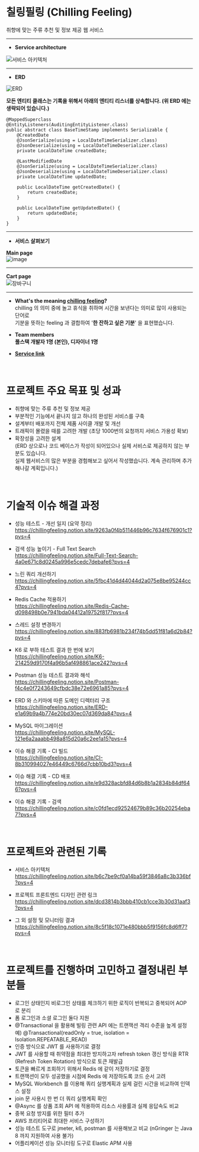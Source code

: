 # 칠링필링 (Chilling Feeling)
취향에 맞는 주류 추천 및 정보 제공 웹 서비스 <br>

<hr>

- <b> Service architecture </b>

![서비스 아키텍처](https://github.com/REZ-s/chilling-feeling/assets/50026903/9eba7a14-0a42-4a5a-9743-9c3bd7f8a2d2)

<hr>

- <b> ERD </b>

![ERD](https://github.com/REZ-s/chilling-feeling/assets/50026903/f17d1954-61ab-4788-bd8a-fefc321f89ce)

<b> 모든 엔티티 클래스는 기록을 위해서 아래의 엔티티 리스너를 상속합니다. (위 ERD 에는 생략되어 있습니다.) </b> <br>

```
@MappedSuperclass
@EntityListeners(AuditingEntityListener.class)
public abstract class BaseTimeStamp implements Serializable {
    @CreatedDate
    @JsonSerialize(using = LocalDateTimeSerializer.class)
    @JsonDeserialize(using = LocalDateTimeDeserializer.class)
    private LocalDateTime createdDate;

    @LastModifiedDate
    @JsonSerialize(using = LocalDateTimeSerializer.class)
    @JsonDeserialize(using = LocalDateTimeDeserializer.class)
    private LocalDateTime updatedDate;

    public LocalDateTime getCreatedDate() {
        return createdDate;
    }

    public LocalDateTime getUpdatedDate() {
        return updatedDate;
    }
}
``` 

<hr>

- <b> 서비스 살펴보기 </b>
  
<b> Main page </b> <br>
![image](https://github.com/REZ-s/chilling-feeling/assets/50026903/401a2e8c-4aab-4cb7-9835-eedd4ff97732)

<hr> 

<b> Cart page </b> <br>
![장바구니](https://github.com/REZ-s/chilling-feeling/assets/50026903/ecfe5d8a-a61d-41a3-a17e-8bf05e15227d)

<hr> 

- <b> What's the meaning [chilling feeling](https://chillingfeeling.com)? </b><br>
chilling 의 의미 중에 놀고 휴식을 취하며 시간을 보낸다는 의미로 많이 사용되는 단어로 <br>
기분을 뜻하는 feeling 과 결합하여 '<b>한 잔하고 싶은 기분</b>' 을 표현했습니다. <br>

- <b> Team members <br>
풀스택 개발자 1명 (본인), 디자이너 1명 </b> <br>

- <b> [Service link](https://chillingfeeling.com) </b> <br>

<br>

# 프로젝트 주요 목표 및 성과
- 취향에 맞는 주류 추천 및 정보 제공
- 부분적인 기능에서 끝나지 않고 하나의 완성된 서비스를 구축
- 설계부터 배포까지 전체 제품 사이클 개발 및 개선
- 트래픽이 몰렸을 때를 고려한 개발 (초당 1000번의 요청까지 서비스 가용성 확보)
- 확장성을 고려한 설계 <br>
(ERD 상으로나 코드 베이스가 작성이 되어있으나 실제 서비스로 제공하지 않는 부분도 있습니다. <br>
실제 웹서비스의 많은 부분을 경험해보고 싶어서 작성했습니다. 계속 관리하며 추가해나갈 계획입니다.) <br>

<br>

# 기술적 이슈 해결 과정
- 성능 테스트 - 개선 일지 (요약 정리) <br>
https://chillingfeeling.notion.site/9263a0f4b511446b96c7634f676901c1?pvs=4

- 검색 성능 높이기 - Full Text Search <br>
https://chillingfeeling.notion.site/Full-Text-Search-4a0e671c8d0245a996e5cedc7debafe6?pvs=4

- 느린 쿼리 개선하기 <br>
https://chillingfeeling.notion.site/5fbc41d4d44044d2a075e8be95244cc4?pvs=4

- Redis Cache 적용하기 <br>
https://chillingfeeling.notion.site/Redis-Cache-d098498b0e7941bda04412a19752f817?pvs=4

- 스레드 설정 변경하기 <br>
https://chillingfeeling.notion.site/883fb6981b234f74b5dd51f81a6d2b84?pvs=4

- K6 로 부하 테스트 결과 한 번에 보기 <br>
https://chillingfeeling.notion.site/K6-214259d9170f4a96b5af498861ace242?pvs=4

- Postman 성능 테스트 결과와 해석 <br>
https://chillingfeeling.notion.site/Postman-f4c4e0f7243649cfbdc38e72e6961a85?pvs=4

- ERD 와 스키마에 따른 도메인 디렉터리 구조 <br>
https://chillingfeeling.notion.site/ERD-e1a69b9a4b774e20bd30ec07d369da84?pvs=4

- MySQL 마이그레이션 <br>
https://chillingfeeling.notion.site/MySQL-121e6a2aaabb498a815d20a6c2ee1a15?pvs=4

- 이슈 해결 기록 - CI 빌드 <br>
https://chillingfeeling.notion.site/CI-8b310994027e46449c6766d7cbb10bd3?pvs=4

- 이슈 해결 기록 - CD 배포 <br>
https://chillingfeeling.notion.site/e9d328acbfd84d6b8b1a2834b84df646?pvs=4

- 이슈 해결 기록 - 검색 <br>
https://chillingfeeling.notion.site/c0fd1ecd92524679b89c36b20254eba7?pvs=4



<br>

# 프로젝트와 관련된 기록
- 서비스 아키텍처 <br>
https://chillingfeeling.notion.site/b6c7be9cf0a14ba59f3846a8c3b336bf?pvs=4

- 프로젝트 프론트엔드 디자인 관련 링크 <br>
https://chillingfeeling.notion.site/dcd3814b3bbb410cb1cce3b30d31aaf3?pvs=4

- 그 외 설정 및 모니터링 결과 <br>
https://chillingfeeling.notion.site/8c5f18c1071e480bbb5f9156fc8d6ff7?pvs=4

<br>

# 프로젝트를 진행하며 고민하고 결정내린 부분들
- 로그인 상태인지 비로그인 상태를 체크하기 위한 로직이 반복되고 중복되어 AOP 로 분리
- 폼 로그인과 소셜 로그인 둘다 지원
- @Transactional 을 활용해 빌링 관련 API 에는 트랜잭션 격리 수준을 높게 설정 <br> 예) @Transactional(readOnly = true, isolation = Isolation.REPEATABLE_READ)
- 인증 방식으로 JWT 를 사용하기로 결정
- JWT 를 사용할 때 취약점을 최대한 방지하고자 refresh token 갱신 방식을 RTR (Refresh Token Rotation) 방식으로 토큰 재발급
- 토큰을 빠르게 조회하기 위해서 Redis 에 같이 저장하기로 결정
- 트랜잭션이 모두 성공했을 시점에 Redis 에 저장하도록 코드 순서 고려
- MySQL Workbench 를 이용해 쿼리 실행계획과 실제 걸린 시간을 비교하여 인덱스 설정
- join 문 사용시 한 번 더 쿼리 실행계획 확인
- @Async 를 상품 조회 API 에 적용하여 리소스 사용률과 실제 응답속도 비교
- 중복 요청 방지를 위한 필터 추가
- AWS 프리티어로 최대한 서비스 구성하기
- 성능 테스트 도구로 jmeter, k6, postman 를 사용해보고 비교 (nGringer 는 Java 8 까지 지원하여 사용 불가)
- 어플리케이션 성능 모니터링 도구로 Elastic APM 사용

<br>


